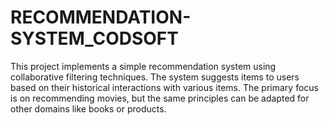 # RECOMMENDATION-SYSTEM_CODSOFT
This project implements a simple recommendation system using collaborative filtering techniques. The system suggests items to users based on their historical interactions with various items. The primary focus is on recommending movies, but the same principles can be adapted for other domains like books or products.
